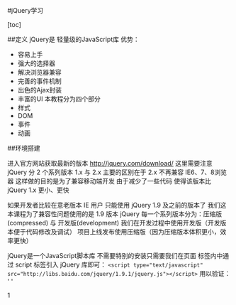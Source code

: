 #jQuery学习

[toc]

##定义
jQuery是 轻量级的JavaScript库
优势：
- 容易上手
- 强大的选择器
- 解决浏览器兼容
- 完善的事件机制
- 出色的Ajax封装
- 丰富的UI
本教程分为四个部分
- 样式
- DOM
- 事件
- 动画

##环境搭建

进入官方网站获取最新的版本 <http://jquery.com/download/>
这里需要注意 jQuery 分 2 个系列版本 1.x 与 2.x
主要的区别在于 2.x 不再兼容 IE6、7、8浏览器
这样做的目的是为了兼容移动端开发
由于减少了一些代码
使得该版本比 jQuery 1.x 更小、更快

如果开发者比较在意老版本 IE 用户
只能使用 jQuery 1.9 及之前的版本了
我们这本课程为了兼容性问题使用的是 1.9 版本
jQuery 每一个系列版本分为：压缩版(compressed) 与 开发版(development)
我们在开发过程中使用开发版（开发版本便于代码修改及调试）
项目上线发布使用压缩版（因为压缩版本体积更小，效率更快）

jQuery是一个JavaScript脚本库 不需要特别的安装只需要我们在页面 <head> 标签内中通过 script 标签引入 jQuery 库即可：
` <script type="text/javascript" src="http://libs.baidu.com/jquery/1.9.1/jquery.js"></script> `
用以验证：
' <script type="text/javascript"> alert($) </script> '













1
